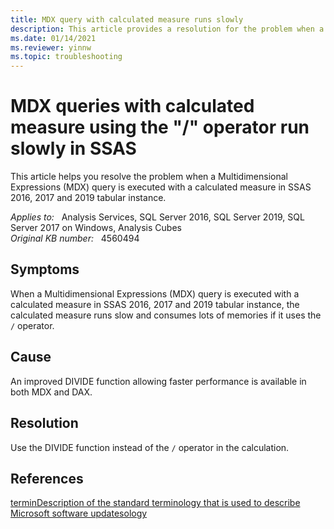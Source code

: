 ```yaml
---
title: MDX query with calculated measure runs slowly
description: This article provides a resolution for the problem when a Multidimensional Expressions (MDX) query is executed with a calculated measure in SSAS 2016, 2017 and 2019 tabular instance.
ms.date: 01/14/2021
ms.reviewer: yinnw
ms.topic: troubleshooting
---
```

# MDX queries with calculated measure using the "/" operator run slowly in SSAS

This article helps you resolve the problem when a Multidimensional Expressions (MDX) query is executed with a calculated measure in SSAS 2016, 2017 and 2019 tabular instance.

_Applies to:_ &nbsp; Analysis Services, SQL Server 2016, SQL Server 2019, SQL Server 2017 on Windows, Analysis Cubes  
_Original KB number:_ &nbsp; 4560494

## Symptoms

When a Multidimensional Expressions (MDX) query is executed with a calculated measure in SSAS 2016, 2017 and 2019 tabular instance, the calculated measure runs slow and consumes lots of memories if it uses the `/` operator.

## Cause

An improved DIVIDE function allowing faster performance is available in both MDX and DAX. ​

## Resolution

Use the DIVIDE function instead of the `/` operator in the calculation.

## References

[terminDescription of the standard terminology that is used to describe Microsoft software updatesology](../../windows-client/deployment/standard-terminology-software-updates.md)
